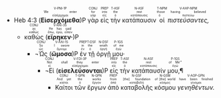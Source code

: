 - <rt>Heb 4:3</rt> (<RUBY><ruby><ruby><strong>Εἰσερχόμεθα</strong><rt>εἰσέρχομαι</rt></ruby><rt>We enter</rt></ruby><rt>V-PNI-1P</rt></RUBY>)P <RUBY><ruby><ruby>γὰρ<rt>γάρ</rt></ruby><rt>for</rt></ruby><rt>CONJ</rt></RUBY> <RUBY><ruby><ruby>εἰς<rt>εἰς</rt></ruby><rt>into</rt></ruby><rt>PREP</rt></RUBY> <RUBY><ruby><ruby>τὴν<rt>ὁ</rt></ruby><rt>the</rt></ruby><rt>T-ASF</rt></RUBY> <RUBY><ruby><ruby>κατάπαυσιν<rt>κατάπαυσις</rt></ruby><rt>rest</rt></ruby><rt>N-ASF</rt></RUBY> <RUBY><ruby><ruby>οἱ<rt>ὁ</rt></ruby><rt>those</rt></ruby><rt>T-NPM</rt></RUBY> <RUBY><ruby><ruby><em>πιστεύσαντες,</em><rt>πιστεύω</rt></ruby><rt>having believed</rt></ruby><rt>V-AAP-NPM</rt></RUBY> 
	- <RUBY><ruby><ruby>καθὼς<rt>καθώς</rt></ruby><rt>as</rt></ruby><rt>CONJ</rt></RUBY> (<RUBY><ruby><ruby><strong>εἴρηκεν·</strong><rt>ἔπω, ἐρῶ, εἶπον</rt></ruby><rt>He has said</rt></ruby><rt>V-RAI-3S</rt></RUBY>)P</br> 
		- <RUBY><ruby><ruby>¬Ὡς<rt>ὡς</rt></ruby><rt>So</rt></ruby><rt>CONJ</rt></RUBY> (<RUBY><ruby><ruby><strong>ὤμοσα</strong><rt>ὄμνυμι</rt></ruby><rt>I swore</rt></ruby><rt>V-AAI-1S</rt></RUBY>)P <RUBY><ruby><ruby>ἐν<rt>ἐν</rt></ruby><rt>in</rt></ruby><rt>PREP</rt></RUBY> <RUBY><ruby><ruby>τῇ<rt>ὁ</rt></ruby><rt>the</rt></ruby><rt>T-DSF</rt></RUBY> <RUBY><ruby><ruby>ὀργῇ<rt>ὀργή</rt></ruby><rt>wrath</rt></ruby><rt>N-DSF</rt></RUBY> <RUBY><ruby><ruby>μου·<rt>ἐγώ</rt></ruby><rt>of me</rt></ruby><rt>P-1GS</rt></RUBY>
			- <RUBY><ruby><ruby>¬Εἰ<rt>εἰ</rt></ruby><rt>Not</rt></ruby><rt>CONJ</rt></RUBY> (<RUBY><ruby><ruby><strong>εἰσελεύσονται</strong><rt>εἰσέρχομαι</rt></ruby><rt>shall they enter</rt></ruby><rt>V-FDI-3P</rt></RUBY>)P <RUBY><ruby><ruby>εἰς<rt>εἰς</rt></ruby><rt>into</rt></ruby><rt>PREP</rt></RUBY> <RUBY><ruby><ruby>τὴν<rt>ὁ</rt></ruby><rt>the</rt></ruby><rt>T-ASF</rt></RUBY> <RUBY><ruby><ruby>κατάπαυσίν<rt>κατάπαυσις</rt></ruby><rt>rest</rt></ruby><rt>N-ASF</rt></RUBY> <RUBY><ruby><ruby>μου,¶<rt>ἐγώ</rt></ruby><rt>of Me’”</rt></ruby><rt>P-1GS</rt></RUBY>
				- <RUBY><ruby><ruby>Καίτοι<rt>καίτοι</rt></ruby><rt>And yet</rt></ruby><rt>CONJ</rt></RUBY> <RUBY><ruby><ruby>τῶν<rt>ὁ</rt></ruby><rt>the</rt></ruby><rt>T-GPN</rt></RUBY> <RUBY><ruby><ruby>ἔργων<rt>ἔργον</rt></ruby><rt>works</rt></ruby><rt>N-GPN</rt></RUBY> <RUBY><ruby><ruby>ἀπὸ<rt>ἀπό</rt></ruby><rt>from</rt></ruby><rt>PREP</rt></RUBY> <RUBY><ruby><ruby>καταβολῆς<rt>καταβολή</rt></ruby><rt>[the] foundation</rt></ruby><rt>N-GSF</rt></RUBY> <RUBY><ruby><ruby>κόσμου<rt>κόσμος</rt></ruby><rt>of [the] world</rt></ruby><rt>N-GSM</rt></RUBY> <RUBY><ruby><ruby><em>γενηθέντων.</em><rt>γίνομαι</rt></ruby><rt>have been finished</rt></ruby><rt>V-AOP-GPN</rt></RUBY> 